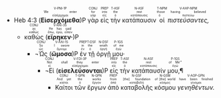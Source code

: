 - <rt>Heb 4:3</rt> (<RUBY><ruby><ruby><strong>Εἰσερχόμεθα</strong><rt>εἰσέρχομαι</rt></ruby><rt>We enter</rt></ruby><rt>V-PNI-1P</rt></RUBY>)P <RUBY><ruby><ruby>γὰρ<rt>γάρ</rt></ruby><rt>for</rt></ruby><rt>CONJ</rt></RUBY> <RUBY><ruby><ruby>εἰς<rt>εἰς</rt></ruby><rt>into</rt></ruby><rt>PREP</rt></RUBY> <RUBY><ruby><ruby>τὴν<rt>ὁ</rt></ruby><rt>the</rt></ruby><rt>T-ASF</rt></RUBY> <RUBY><ruby><ruby>κατάπαυσιν<rt>κατάπαυσις</rt></ruby><rt>rest</rt></ruby><rt>N-ASF</rt></RUBY> <RUBY><ruby><ruby>οἱ<rt>ὁ</rt></ruby><rt>those</rt></ruby><rt>T-NPM</rt></RUBY> <RUBY><ruby><ruby><em>πιστεύσαντες,</em><rt>πιστεύω</rt></ruby><rt>having believed</rt></ruby><rt>V-AAP-NPM</rt></RUBY> 
	- <RUBY><ruby><ruby>καθὼς<rt>καθώς</rt></ruby><rt>as</rt></ruby><rt>CONJ</rt></RUBY> (<RUBY><ruby><ruby><strong>εἴρηκεν·</strong><rt>ἔπω, ἐρῶ, εἶπον</rt></ruby><rt>He has said</rt></ruby><rt>V-RAI-3S</rt></RUBY>)P</br> 
		- <RUBY><ruby><ruby>¬Ὡς<rt>ὡς</rt></ruby><rt>So</rt></ruby><rt>CONJ</rt></RUBY> (<RUBY><ruby><ruby><strong>ὤμοσα</strong><rt>ὄμνυμι</rt></ruby><rt>I swore</rt></ruby><rt>V-AAI-1S</rt></RUBY>)P <RUBY><ruby><ruby>ἐν<rt>ἐν</rt></ruby><rt>in</rt></ruby><rt>PREP</rt></RUBY> <RUBY><ruby><ruby>τῇ<rt>ὁ</rt></ruby><rt>the</rt></ruby><rt>T-DSF</rt></RUBY> <RUBY><ruby><ruby>ὀργῇ<rt>ὀργή</rt></ruby><rt>wrath</rt></ruby><rt>N-DSF</rt></RUBY> <RUBY><ruby><ruby>μου·<rt>ἐγώ</rt></ruby><rt>of me</rt></ruby><rt>P-1GS</rt></RUBY>
			- <RUBY><ruby><ruby>¬Εἰ<rt>εἰ</rt></ruby><rt>Not</rt></ruby><rt>CONJ</rt></RUBY> (<RUBY><ruby><ruby><strong>εἰσελεύσονται</strong><rt>εἰσέρχομαι</rt></ruby><rt>shall they enter</rt></ruby><rt>V-FDI-3P</rt></RUBY>)P <RUBY><ruby><ruby>εἰς<rt>εἰς</rt></ruby><rt>into</rt></ruby><rt>PREP</rt></RUBY> <RUBY><ruby><ruby>τὴν<rt>ὁ</rt></ruby><rt>the</rt></ruby><rt>T-ASF</rt></RUBY> <RUBY><ruby><ruby>κατάπαυσίν<rt>κατάπαυσις</rt></ruby><rt>rest</rt></ruby><rt>N-ASF</rt></RUBY> <RUBY><ruby><ruby>μου,¶<rt>ἐγώ</rt></ruby><rt>of Me’”</rt></ruby><rt>P-1GS</rt></RUBY>
				- <RUBY><ruby><ruby>Καίτοι<rt>καίτοι</rt></ruby><rt>And yet</rt></ruby><rt>CONJ</rt></RUBY> <RUBY><ruby><ruby>τῶν<rt>ὁ</rt></ruby><rt>the</rt></ruby><rt>T-GPN</rt></RUBY> <RUBY><ruby><ruby>ἔργων<rt>ἔργον</rt></ruby><rt>works</rt></ruby><rt>N-GPN</rt></RUBY> <RUBY><ruby><ruby>ἀπὸ<rt>ἀπό</rt></ruby><rt>from</rt></ruby><rt>PREP</rt></RUBY> <RUBY><ruby><ruby>καταβολῆς<rt>καταβολή</rt></ruby><rt>[the] foundation</rt></ruby><rt>N-GSF</rt></RUBY> <RUBY><ruby><ruby>κόσμου<rt>κόσμος</rt></ruby><rt>of [the] world</rt></ruby><rt>N-GSM</rt></RUBY> <RUBY><ruby><ruby><em>γενηθέντων.</em><rt>γίνομαι</rt></ruby><rt>have been finished</rt></ruby><rt>V-AOP-GPN</rt></RUBY> 